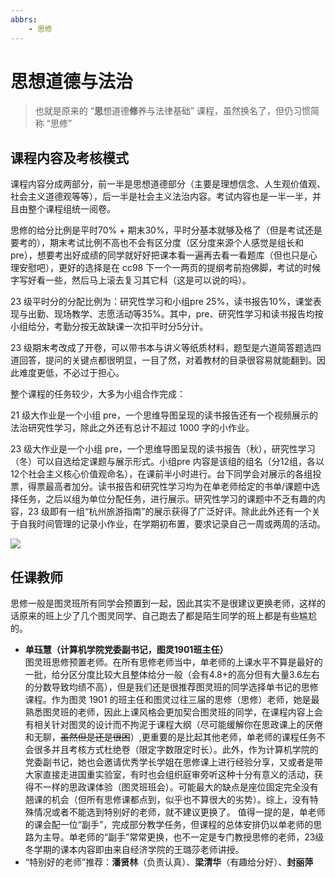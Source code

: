 ```yaml
---
abbrs:
    - 思修
---
```


# 思想道德与法治

> 也就是原来的 “**思**想道德**修**养与法律基础” 课程，虽然换名了，但仍习惯简称 “思修”

## 课程内容及考核模式
课程内容分成两部分，前一半是思想道德部分（主要是理想信念、人生观价值观、社会主义道德观等等），后一半是社会主义法治内容。考试内容也是一半一半，并且由整个课程组统一阅卷。

思修的给分比例是平时70% + 期末30%，平时分基本就够及格了（但是考试还是要考的），期末考试比例不高也不会有区分度（区分度来源个人感觉是组长和 pre），想要考出好成绩的同学就好好把课本看一遍再去看一看题库（但也只是心理安慰吧），更好的选择是在 cc98 下一个一两页的提纲考前抱佛脚，考试的时候字写好看一些，然后马上滚去复习其它科（这是可以说的吗）。

23 级平时分的分配比例为：研究性学习和小组pre 25%，读书报告10%，课堂表现与出勤、现场教学、志愿活动等35%。其中，pre、研究性学习和读书报告均按小组给分，考勤分按无故缺课一次扣平时分5分计。

23 级期末考改成了开卷，可以带书本与讲义等纸质材料，题型是六道简答题选四道回答，提问的关键点都很明显，一目了然，对着教材的目录很容易就能翻到。因此难度更低，不必过于担心。

整个课程的任务较少，大多为小组合作完成：

21 级大作业是一个小组 pre，一个思维导图呈现的读书报告还有一个视频展示的法治研究性学习，除此之外还有总计不超过 1000 字的小作业。

23 级大作业是一个小组 pre，一个思维导图呈现的读书报告（秋），研究性学习（冬）可以自选给定课题与展示形式。小组pre 内容是该组的组名（分12组，各以12个社会主义核心价值观命名），在课前半小时进行。台下同学会对展示的各组投票，得票最高者加分。读书报告和研究性学习均为在单老师给定的书单/课题中选择任务，之后以组为单位分配任务，进行展示。研究性学习的课题中不乏有趣的内容，23 级即有一组“杭州旅游指南”的展示获得了广泛好评。除此此外还有一个关于自我时间管理的记录小作业，在学期初布置，要求记录自己一周或两周的活动。

![](https://cdn.tonycrane.cc/turing2022/images/sixiu.jpg)

## 任课教师
思修一般是图灵班所有同学会预置到一起，因此其实不是很建议更换老师，这样的话原来的班上少了几个图灵同学、自己跑去了都是陌生同学的班上都是有些尴尬的。

- **单珏慧（计算机学院党委副书记，图灵1901班主任）**  
    图灵班思修预置老师。在所有思修老师当中，单老师的上课水平不算是最好的一批，给分区分度比较大且整体给分一般（会有4.8+的高分但有大量3.6左右的分数导致均绩不高），但是我们还是很推荐图灵班的同学选择单书记的思修课程。作为图灵 1901 的班主任和图灵过往三届的思修（思修）老师，她是最熟悉图灵班的老师，因此上课风格会更加契合图灵班的同学，在课程内容上会有相关针对图灵的设计而不拘泥于课程大纲（尽可能缓解你在思政课上的厌倦和无聊，<del>虽然但是还是很困</del>）,更重要的是比起其他老师，单老师的课程任务不会很多并且考核方式杜绝卷（限定字数限定时长）。此外，作为计算机学院的党委副书记，她也会邀请优秀学长学姐在思修课上进行经验分享，又或者是带大家直接走进国重实验室，有时也会组织庭审旁听这种十分有意义的活动，获得不一样的思政课体验（图灵班班会）。可能最大的缺点是座位固定完全没有翘课的机会（但所有思修课都点到，似乎也不算很大的劣势）。综上，没有特殊情况或者不能选到特别好的老师，就不建议更换了。
    值得一提的是，单老师的课会配一位“副手”，完成部分教学任务，但课程的总体安排仍以单老师的思路为主导。单老师的“副手”常常更换，也不一定是专门教授思修的老师，23级冬学期的课本内容即由来自经济学院的王璐莎老师讲授。
- “特别好的老师”推荐：**潘贤林**（负责认真）、**梁清华**（有趣给分好）、**封丽萍**
